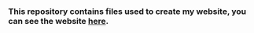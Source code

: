 ### This repository contains files used to create my website, you can see the website [here](https://amalss18.github.io/).
